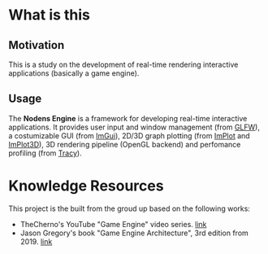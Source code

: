 # What is this

## Motivation
This is a study on the development of real-time rendering interactive applications (basically a game engine).

## Usage
The **Nodens Engine** is a framework for developing real-time interactive applications. It provides user input and window management (from [GLFW](https://www.glfw.org/)), a costumizable GUI (from [ImGui](https://github.com/ocornut/imgui)), 2D/3D graph plotting (from [ImPlot](https://github.com/epezent/implot) and [ImPlot3D](https://github.com/brenocq/implot3d)), 3D rendering pipeline (OpenGL backend) and perfomance profiling (from [Tracy](https://github.com/wolfpld/tracy)).

# Knowledge Resources
This project is the built from the groud up based on the following works:

- TheCherno's YouTube "Game Engine" video series. [link](https://www.youtube.com/playlist?list=PLlrATfBNZ98dC-V-N3m0Go4deliWHPFwT)
- Jason Gregory's book "Game Engine Architecture", 3rd edition from 2019. [link](https://www.gameenginebook.com/)
